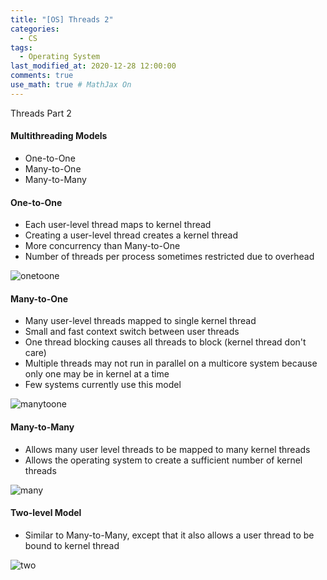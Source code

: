 ```yaml
---
title: "[OS] Threads 2"
categories: 
  - CS
tags:
  - Operating System
last_modified_at: 2020-12-28 12:00:00
comments: true
use_math: true # MathJax On
---
```


Threads Part 2

#### Multithreading Models
- One-to-One
- Many-to-One
- Many-to-Many

#### One-to-One
- Each user-level thread maps to kernel thread
- Creating a user-level thread creates a kernel thread
- More concurrency than Many-to-One
- Number of threads per process sometimes restricted due to overhead

![onetoone](https://user-images.githubusercontent.com/62474292/103490073-a0671500-4e5c-11eb-9929-a409c208ad41.JPG)

#### Many-to-One
- Many user-level threads mapped to single kernel thread
- Small and fast context switch between user threads
- One thread blocking causes all threads to block (kernel thread don't care)
- Multiple threads may not run in parallel on a multicore system because only one may be in kernel at a time
- Few systems currently use this model

![manytoone](https://user-images.githubusercontent.com/62474292/103490070-9f35e800-4e5c-11eb-8cd7-fa8804d58d5b.JPG)

#### Many-to-Many
- Allows many user level threads to be mapped to many kernel threads
- Allows the operating system to create a sufficient number of kernel threads

![many](https://user-images.githubusercontent.com/62474292/103490088-c5f41e80-4e5c-11eb-9153-c9892c5e802e.JPG)

#### Two-level Model
- Similar to Many-to-Many, except that it also allows a user thread to be bound to kernel thread

![two](https://user-images.githubusercontent.com/62474292/103490072-9fce7e80-4e5c-11eb-8724-61b218a25d7f.JPG)
